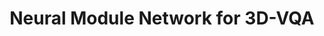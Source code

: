 ---
title: "Neural Module Network for 3D-VQA"
collection: research
excerpt: "Leading a project to develop a Neural Module Network (NMN) for 3D-VQA. My work involves designing a framework to parse natural language questions into executable programs, aiming to improve model interpretability, structured reasoning, and generalization."
header:
  teaser: "/images/nmn-research-teaser.png"
venue: "Advisor: Prof. Feng Zheng (Feb. 2025 – Present)"
paperurl: "files/3DNMN_Report_Paper.pdf" # 报告链接
codeurl: "..." # 代码链接
---